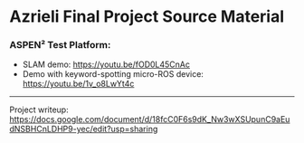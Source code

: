 # Azrieli Final Project Source Material

### ASPEN² Test Platform:
- SLAM demo: https://youtu.be/fOD0L45CnAc
- Demo with keyword-spotting micro-ROS device: https://youtu.be/1v_o8LwYt4c

---

Project writeup: https://docs.google.com/document/d/18fcC0F6s9dK_Nw3wXSUpunC9aEudNSBHCnLDHP9-yec/edit?usp=sharing
